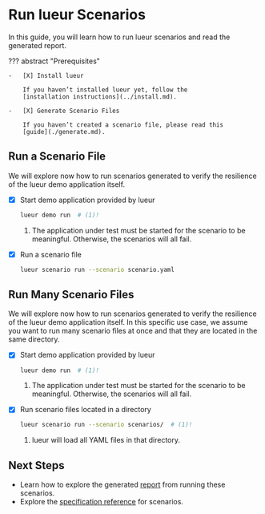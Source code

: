 # Run lueur Scenarios

In this guide, you will learn how to run lueur scenarios and read the generated
report.

??? abstract "Prerequisites"

    -   [X] Install lueur

        If you haven’t installed lueur yet, follow the
        [installation instructions](../install.md).

    -   [X] Generate Scenario Files

        If you haven’t created a scenario file, please read this
        [guide](./generate.md).


## Run a Scenario File

We will explore now how to run scenarios generated to verify the resilience of
the lueur demo application itself.

-   [X] Start demo application provided by lueur

    ```bash
    lueur demo run  # (1)!
    ```

    1. The application under test must be started for the scenario to be
       meaningful. Otherwise, the scenarios will all fail.

-   [X] Run a scenario file

    ```bash
    lueur scenario run --scenario scenario.yaml
    ```

## Run Many Scenario Files

We will explore now how to run scenarios generated to verify the resilience of
the lueur demo application itself. In this specific use case, we assume you want
to run many scenario files at once and that they are located in the
same directory.

-   [X] Start demo application provided by lueur

    ```bash
    lueur demo run  # (1)!
    ```

    1. The application under test must be started for the scenario to be
       meaningful. Otherwise, the scenarios will all fail.

-   [X] Run scenario files located in a directory

    ```bash
    lueur scenario run --scenario scenarios/  # (1)!
    ```

    1. lueur will load all YAML files in that directory.

## Next Steps

- Learn how to explore the generated [report](./reporting.md) from running these scenarios.
- Explore the [specification reference](../../reference/scenario-file-format.md)
  for scenarios.
